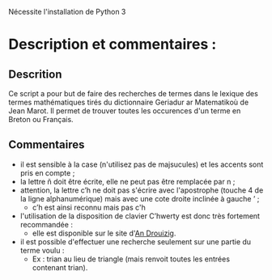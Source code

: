 Nécessite l'installation de Python 3

# Description et commentaires :
## Descrition

Ce script a pour but de faire des recherches de termes dans le lexique des termes mathématiques tirés du dictionnaire Geriadur ar Matematikoù de Jean Marot.
Il permet de trouver toutes les occurences d'un terme en Breton ou Français.

## Commentaires
- il est sensible à la case (n'utilisez pas de majsucules) et les accents sont pris en compte ;
- la lettre ñ doit être écrite, elle ne peut pas être remplacée par n ;
- attention, la lettre c’h ne doit pas s'écrire avec l'apostrophe (touche 4 de la ligne alphanumérique) mais avec une cote droite inclinée à gauche  ʼ ;
	- c’h est ainsi reconnu mais pas c'h
- l'utilisation de la disposition de clavier C’hwerty est donc très fortement recommandée :
	- elle est disponible sur le site d'[An Drouizig](https://drouizig.org/outils-et-ressources/clavier-chwerty/).
- il est possible d'effectuer une recherche seulement sur une partie du terme voulu :
	- Ex : trian au lieu de triangle (mais renvoit toutes les entrées contenant trian).